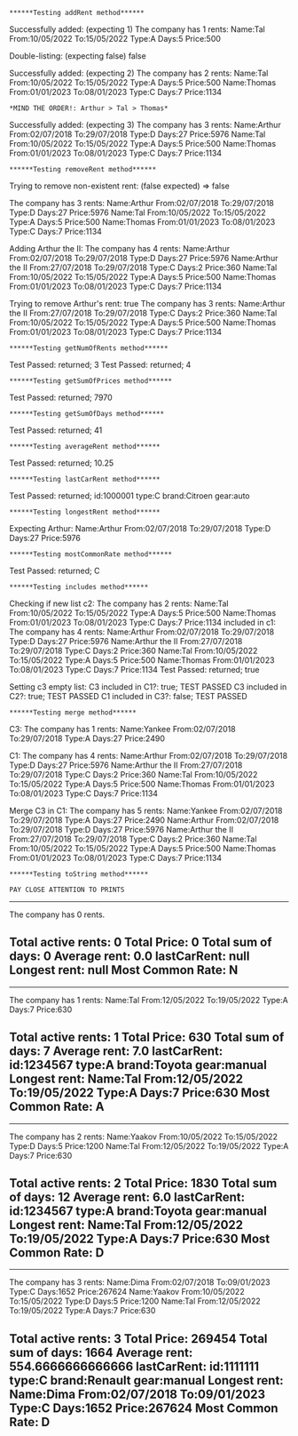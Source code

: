 	******Testing addRent method******
Successfully added: (expecting 1)
The company has 1 rents:
Name:Tal From:10/05/2022 To:15/05/2022 Type:A Days:5 Price:500

Double-listing: (expecting false) false

Successfully added: (expecting 2)
The company has 2 rents:
Name:Tal From:10/05/2022 To:15/05/2022 Type:A Days:5 Price:500
Name:Thomas From:01/01/2023 To:08/01/2023 Type:C Days:7 Price:1134

	*MIND THE ORDER!: Arthur > Tal > Thomas*

Successfully added: (expecting 3)
The company has 3 rents:
Name:Arthur From:02/07/2018 To:29/07/2018 Type:D Days:27 Price:5976
Name:Tal From:10/05/2022 To:15/05/2022 Type:A Days:5 Price:500
Name:Thomas From:01/01/2023 To:08/01/2023 Type:C Days:7 Price:1134

	******Testing removeRent method******
Trying to remove non-existent rent: (false expected) => false

The company has 3 rents:
Name:Arthur From:02/07/2018 To:29/07/2018 Type:D Days:27 Price:5976
Name:Tal From:10/05/2022 To:15/05/2022 Type:A Days:5 Price:500
Name:Thomas From:01/01/2023 To:08/01/2023 Type:C Days:7 Price:1134

Adding Arthur the II:
The company has 4 rents:
Name:Arthur From:02/07/2018 To:29/07/2018 Type:D Days:27 Price:5976
Name:Arthur the II From:27/07/2018 To:29/07/2018 Type:C Days:2 Price:360
Name:Tal From:10/05/2022 To:15/05/2022 Type:A Days:5 Price:500
Name:Thomas From:01/01/2023 To:08/01/2023 Type:C Days:7 Price:1134

Trying to remove Arthur's rent: true
The company has 3 rents:
Name:Arthur the II From:27/07/2018 To:29/07/2018 Type:C Days:2 Price:360
Name:Tal From:10/05/2022 To:15/05/2022 Type:A Days:5 Price:500
Name:Thomas From:01/01/2023 To:08/01/2023 Type:C Days:7 Price:1134

	******Testing getNumOfRents method******
Test Passed: returned; 3
Test Passed: returned; 4

	******Testing getSumOfPrices method******
Test Passed: returned; 7970

	******Testing getSumOfDays method******
Test Passed: returned; 41

	******Testing averageRent method******
Test Passed: returned; 10.25

	******Testing lastCarRent method******
Test Passed: returned; id:1000001 type:C brand:Citroen gear:auto

	******Testing longestRent method******
Expecting Arthur: Name:Arthur From:02/07/2018 To:29/07/2018 Type:D Days:27 Price:5976

	******Testing mostCommonRate method******
Test Passed: returned; C

	******Testing includes method******
Checking if new list c2:
The company has 2 rents:
Name:Tal From:10/05/2022 To:15/05/2022 Type:A Days:5 Price:500
Name:Thomas From:01/01/2023 To:08/01/2023 Type:C Days:7 Price:1134
	included in c1:
The company has 4 rents:
Name:Arthur From:02/07/2018 To:29/07/2018 Type:D Days:27 Price:5976
Name:Arthur the II From:27/07/2018 To:29/07/2018 Type:C Days:2 Price:360
Name:Tal From:10/05/2022 To:15/05/2022 Type:A Days:5 Price:500
Name:Thomas From:01/01/2023 To:08/01/2023 Type:C Days:7 Price:1134
Test Passed: returned; true

Setting c3 empty list:
C3 included in C1?: true; TEST PASSED
C3 included in C2?: true; TEST PASSED
C1 included in C3?: false; TEST PASSED

	******Testing merge method******
C3:
The company has 1 rents:
Name:Yankee From:02/07/2018 To:29/07/2018 Type:A Days:27 Price:2490

C1:
The company has 4 rents:
Name:Arthur From:02/07/2018 To:29/07/2018 Type:D Days:27 Price:5976
Name:Arthur the II From:27/07/2018 To:29/07/2018 Type:C Days:2 Price:360
Name:Tal From:10/05/2022 To:15/05/2022 Type:A Days:5 Price:500
Name:Thomas From:01/01/2023 To:08/01/2023 Type:C Days:7 Price:1134

Merge C3 in C1:
The company has 5 rents:
Name:Yankee From:02/07/2018 To:29/07/2018 Type:A Days:27 Price:2490
Name:Arthur From:02/07/2018 To:29/07/2018 Type:D Days:27 Price:5976
Name:Arthur the II From:27/07/2018 To:29/07/2018 Type:C Days:2 Price:360
Name:Tal From:10/05/2022 To:15/05/2022 Type:A Days:5 Price:500
Name:Thomas From:01/01/2023 To:08/01/2023 Type:C Days:7 Price:1134

	******Testing toString method******

	PAY CLOSE ATTENTION TO PRINTS

-----------------------------------------------
The company has 0 rents.

Total active rents: 0
Total Price: 0
Total sum of days: 0
Average rent: 0.0
lastCarRent: null
Longest rent: null
Most Common Rate: N
-----------------------------------------------

-----------------------------------------------
The company has 1 rents:
Name:Tal From:12/05/2022 To:19/05/2022 Type:A Days:7 Price:630

Total active rents: 1
Total Price: 630
Total sum of days: 7
Average rent: 7.0
lastCarRent: id:1234567 type:A brand:Toyota gear:manual
Longest rent: Name:Tal From:12/05/2022 To:19/05/2022 Type:A Days:7 Price:630
Most Common Rate: A
-----------------------------------------------

-----------------------------------------------
The company has 2 rents:
Name:Yaakov From:10/05/2022 To:15/05/2022 Type:D Days:5 Price:1200
Name:Tal From:12/05/2022 To:19/05/2022 Type:A Days:7 Price:630

Total active rents: 2
Total Price: 1830
Total sum of days: 12
Average rent: 6.0
lastCarRent: id:1234567 type:A brand:Toyota gear:manual
Longest rent: Name:Tal From:12/05/2022 To:19/05/2022 Type:A Days:7 Price:630
Most Common Rate: D
-----------------------------------------------

-----------------------------------------------
The company has 3 rents:
Name:Dima From:02/07/2018 To:09/01/2023 Type:C Days:1652 Price:267624
Name:Yaakov From:10/05/2022 To:15/05/2022 Type:D Days:5 Price:1200
Name:Tal From:12/05/2022 To:19/05/2022 Type:A Days:7 Price:630

Total active rents: 3
Total Price: 269454
Total sum of days: 1664
Average rent: 554.6666666666666
lastCarRent: id:1111111 type:C brand:Renault gear:manual
Longest rent: Name:Dima From:02/07/2018 To:09/01/2023 Type:C Days:1652 Price:267624
Most Common Rate: D
-----------------------------------------------
